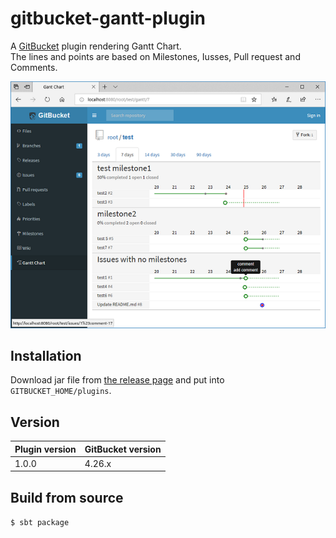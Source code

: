 # gitbucket-gantt-plugin

A [GitBucket](https://github.com/gitbucket/gitbucket) plugin rendering Gantt Chart.  
The lines and points are based on Milestones, Iusses, Pull request and Comments.   

![Screenshot](./doc/screenshot.png)


## Installation

Download jar file from [the release page](https://github.com/kasancode/gitbucket-gantt-plugin/releases) and put into `GITBUCKET_HOME/plugins`.

## Version

Plugin version|GitBucket version
:---|:---
1.0.0|4.26.x

## Build from source

`$ sbt package`